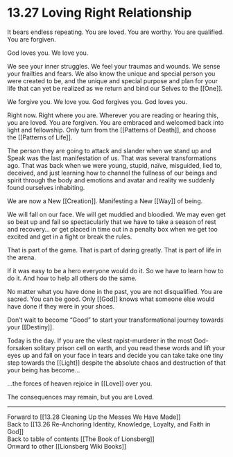 # 13.27 Loving Right Relationship

It bears endless repeating. You are loved. You are worthy. You are qualified. You are forgiven.

God loves you. We love you.

We see your inner struggles. We feel your traumas and wounds. We sense your frailties and fears. We also know the unique and special person you were created to be, and the unique and special purpose and plan for your life that can yet be realized as we return and bind our Selves to the [[One]]. 

We forgive you. We love you. God forgives you. God loves you. 

Right now. Right where you are. Wherever you are reading or hearing this, you are loved. You are forgiven. You are embraced and welcomed back into light and fellowship. Only turn from the [[Patterns of Death]], and choose the [[Patterns of Life]].

The person they are going to attack and slander when we stand up and Speak was the last manifestation of us. That was several transformations ago. That was back when we were young, stupid, naïve, misguided, lied to, deceived, and just learning how to channel the fullness of our beings and spirit through the body and emotions and avatar and reality we suddenly found ourselves inhabiting.

We are now a New [[Creation]]. Manifesting a New [[Way]] of being.

We will fall on our face. We will get muddied and bloodied. We may even get so beat up and fail so spectacularly that we have to take a season of rest and recovery… or get placed in time out in a penalty box when we get too excited and get in a fight or break the rules.

That is part of the game. That is part of daring greatly. That is part of life in the arena.

If it was easy to be a hero everyone would do it. So we have to learn how to do it. And how to help all others do the same.

No matter what you have done in the past, you are not disqualified. You are sacred. You can be good. Only [[God]] knows what someone else would have done if they were in your shoes.

Don’t wait to become “Good” to start your transformational journey towards your [[Destiny]].

Today is the day. If you are the vilest rapist-murderer in the most God-forsaken solitary prison cell on earth, and you read these words and lift your eyes up and fall on your face in tears and decide you can take take one tiny step towards the [[Light]] despite the absolute chaos and destruction of that your being has become…

…the forces of heaven rejoice in [[Love]] over you.

The consequences may remain, but you are Loved. 

___

Forward to [[13.28 Cleaning Up the Messes We Have Made]]  
Back to [[13.26 Re-Anchoring Identity, Knowledge, Loyalty, and Faith in God]]  
Back to table of contents [[The Book of Lionsberg]]  
Onward to other [[Lionsberg Wiki Books]]  
